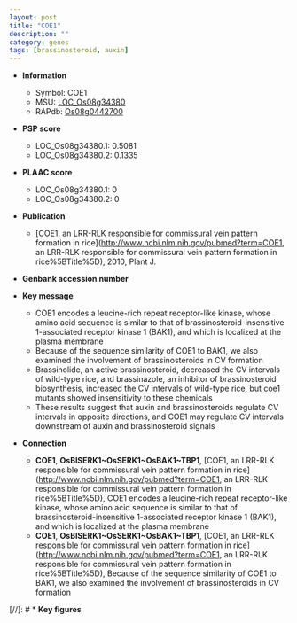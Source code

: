 ```yaml
---
layout: post
title: "COE1"
description: ""
category: genes
tags: [brassinosteroid, auxin]
---
```


* **Information**  
    + Symbol: COE1  
    + MSU: [LOC_Os08g34380](http://rice.plantbiology.msu.edu/cgi-bin/ORF_infopage.cgi?orf=LOC_Os08g34380)  
    + RAPdb: [Os08g0442700](http://rapdb.dna.affrc.go.jp/viewer/gbrowse_details/irgsp1?name=Os08g0442700)  

* **PSP score**  
    + LOC_Os08g34380.1: 0.5081 
    + LOC_Os08g34380.2: 0.1335 

* **PLAAC score**  
    + LOC_Os08g34380.1: 0 
    + LOC_Os08g34380.2: 0 

* **Publication**  
    + [COE1, an LRR-RLK responsible for commissural vein pattern formation in rice](http://www.ncbi.nlm.nih.gov/pubmed?term=COE1, an LRR-RLK responsible for commissural vein pattern formation in rice%5BTitle%5D), 2010, Plant J.

* **Genbank accession number**  

* **Key message**  
    + COE1 encodes a leucine-rich repeat receptor-like kinase, whose amino acid sequence is similar to that of brassinosteroid-insensitive 1-associated receptor kinase 1 (BAK1), and which is localized at the plasma membrane
    + Because of the sequence similarity of COE1 to BAK1, we also examined the involvement of brassinosteroids in CV formation
    + Brassinolide, an active brassinosteroid, decreased the CV intervals of wild-type rice, and brassinazole, an inhibitor of brassinosteroid biosynthesis, increased the CV intervals of wild-type rice, but coe1 mutants showed insensitivity to these chemicals
    + These results suggest that auxin and brassinosteroids regulate CV intervals in opposite directions, and COE1 may regulate CV intervals downstream of auxin and brassinosteroid signals

* **Connection**  
    + __COE1__, __OsBISERK1~OsSERK1~OsBAK1~TBP1__, [COE1, an LRR-RLK responsible for commissural vein pattern formation in rice](http://www.ncbi.nlm.nih.gov/pubmed?term=COE1, an LRR-RLK responsible for commissural vein pattern formation in rice%5BTitle%5D), COE1 encodes a leucine-rich repeat receptor-like kinase, whose amino acid sequence is similar to that of brassinosteroid-insensitive 1-associated receptor kinase 1 (BAK1), and which is localized at the plasma membrane
    + __COE1__, __OsBISERK1~OsSERK1~OsBAK1~TBP1__, [COE1, an LRR-RLK responsible for commissural vein pattern formation in rice](http://www.ncbi.nlm.nih.gov/pubmed?term=COE1, an LRR-RLK responsible for commissural vein pattern formation in rice%5BTitle%5D), Because of the sequence similarity of COE1 to BAK1, we also examined the involvement of brassinosteroids in CV formation

[//]: # * **Key figures**  


